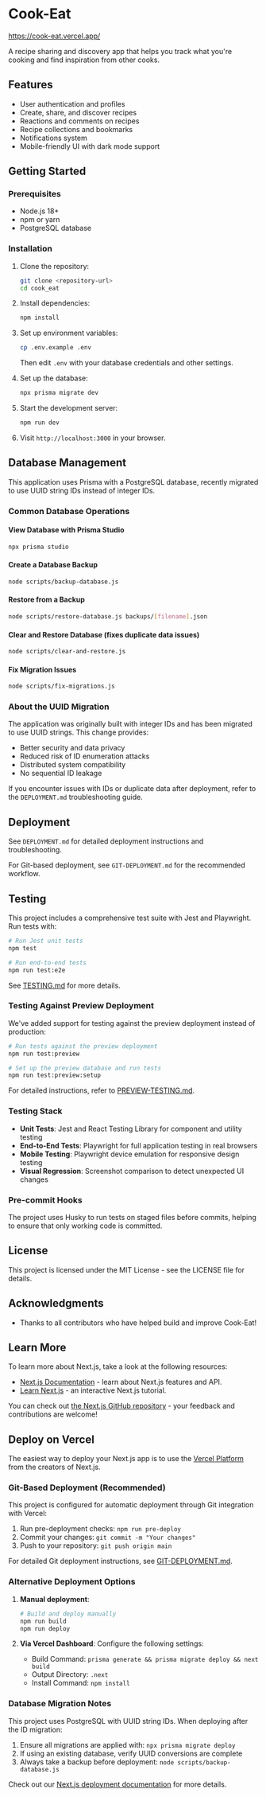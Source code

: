 # Cook-Eat

https://cook-eat.vercel.app/

A recipe sharing and discovery app that helps you track what you're cooking and find inspiration from other cooks.

## Features

- User authentication and profiles
- Create, share, and discover recipes
- Reactions and comments on recipes
- Recipe collections and bookmarks
- Notifications system
- Mobile-friendly UI with dark mode support

## Getting Started

### Prerequisites

- Node.js 18+
- npm or yarn
- PostgreSQL database

### Installation

1. Clone the repository:
   ```bash
   git clone <repository-url>
   cd cook_eat
   ```

2. Install dependencies:
   ```bash
   npm install
   ```

3. Set up environment variables:
   ```bash
   cp .env.example .env
   ```

   Then edit `.env` with your database credentials and other settings.

4. Set up the database:
   ```bash
   npx prisma migrate dev
   ```

5. Start the development server:
   ```bash
   npm run dev
   ```

6. Visit `http://localhost:3000` in your browser.

## Database Management

This application uses Prisma with a PostgreSQL database, recently migrated to use UUID string IDs instead of integer IDs.

### Common Database Operations

#### View Database with Prisma Studio
```bash
npx prisma studio
```

#### Create a Database Backup
```bash
node scripts/backup-database.js
```

#### Restore from a Backup
```bash
node scripts/restore-database.js backups/[filename].json
```

#### Clear and Restore Database (fixes duplicate data issues)
```bash
node scripts/clear-and-restore.js
```

#### Fix Migration Issues
```bash
node scripts/fix-migrations.js
```

### About the UUID Migration

The application was originally built with integer IDs and has been migrated to use UUID strings. This change provides:

- Better security and data privacy
- Reduced risk of ID enumeration attacks
- Distributed system compatibility
- No sequential ID leakage

If you encounter issues with IDs or duplicate data after deployment, refer to the `DEPLOYMENT.md` troubleshooting guide.

## Deployment

See `DEPLOYMENT.md` for detailed deployment instructions and troubleshooting.

For Git-based deployment, see `GIT-DEPLOYMENT.md` for the recommended workflow.

## Testing

This project includes a comprehensive test suite with Jest and Playwright. Run tests with:

```bash
# Run Jest unit tests
npm test

# Run end-to-end tests
npm run test:e2e
```

See [TESTING.md](./TESTING.md) for more details.

### Testing Against Preview Deployment

We've added support for testing against the preview deployment instead of production:

```bash
# Run tests against the preview deployment
npm run test:preview

# Set up the preview database and run tests
npm run test:preview:setup
```

For detailed instructions, refer to [PREVIEW-TESTING.md](./PREVIEW-TESTING.md).

### Testing Stack

- **Unit Tests**: Jest and React Testing Library for component and utility testing
- **End-to-End Tests**: Playwright for full application testing in real browsers
- **Mobile Testing**: Playwright device emulation for responsive design testing
- **Visual Regression**: Screenshot comparison to detect unexpected UI changes

### Pre-commit Hooks

The project uses Husky to run tests on staged files before commits, helping to ensure that only working code is committed.

## License

This project is licensed under the MIT License - see the LICENSE file for details.

## Acknowledgments

- Thanks to all contributors who have helped build and improve Cook-Eat!

## Learn More

To learn more about Next.js, take a look at the following resources:

- [Next.js Documentation](https://nextjs.org/docs) - learn about Next.js features and API.
- [Learn Next.js](https://nextjs.org/learn) - an interactive Next.js tutorial.

You can check out [the Next.js GitHub repository](https://github.com/vercel/next.js) - your feedback and contributions are welcome!

## Deploy on Vercel

The easiest way to deploy your Next.js app is to use the [Vercel Platform](https://vercel.com/new?utm_medium=default-template&filter=next.js&utm_source=create-next-app&utm_campaign=create-next-app-readme) from the creators of Next.js.

### Git-Based Deployment (Recommended)

This project is configured for automatic deployment through Git integration with Vercel:

1. Run pre-deployment checks: `npm run pre-deploy`
2. Commit your changes: `git commit -m "Your changes"`
3. Push to your repository: `git push origin main`

For detailed Git deployment instructions, see [GIT-DEPLOYMENT.md](./GIT-DEPLOYMENT.md).

### Alternative Deployment Options

1. **Manual deployment**:
   ```bash
   # Build and deploy manually
   npm run build
   npm run deploy
   ```

2. **Via Vercel Dashboard**:
   Configure the following settings:
   - Build Command: `prisma generate && prisma migrate deploy && next build`
   - Output Directory: `.next`
   - Install Command: `npm install`

### Database Migration Notes

This project uses PostgreSQL with UUID string IDs. When deploying after the ID migration:

1. Ensure all migrations are applied with: `npx prisma migrate deploy`
2. If using an existing database, verify UUID conversions are complete
3. Always take a backup before deployment: `node scripts/backup-database.js`

Check out our [Next.js deployment documentation](https://nextjs.org/docs/app/building-your-application/deploying) for more details.
